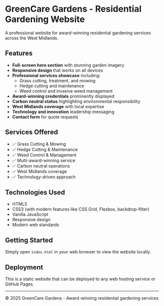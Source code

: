 # GreenCare Gardens - Residential Gardening Website

A professional website for award-winning residential gardening services across the West Midlands.

## Features

- **Full-screen hero section** with stunning garden imagery
- **Responsive design** that works on all devices
- **Professional services showcase** including:
  - Grass cutting, treatment, and mowing
  - Hedge cutting and maintenance
  - Weed control and invasive weed management
- **Award-winning credentials** prominently displayed
- **Carbon neutral status** highlighting environmental responsibility
- **West Midlands coverage** with local expertise
- **Technology and innovation** leadership messaging
- **Contact form** for quote requests

## Services Offered

- ✅ Grass Cutting & Mowing
- ✅ Hedge Cutting & Maintenance  
- ✅ Weed Control & Management
- ✅ Multi-award-winning service
- ✅ Carbon neutral operations
- ✅ West Midlands coverage
- ✅ Technology-driven approach

## Technologies Used

- HTML5
- CSS3 (with modern features like CSS Grid, Flexbox, backdrop-filter)
- Vanilla JavaScript
- Responsive design
- Modern web standards

## Getting Started

Simply open `index.html` in your web browser to view the website locally.

## Deployment

This is a static website that can be deployed to any web hosting service or GitHub Pages.

---

© 2025 GreenCare Gardens - Award-winning residential gardening services
